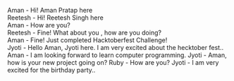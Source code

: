 Aman - Hi! Aman Pratap here  
Reetesh - Hi! Reetesh Singh here  
Aman - How are you?  
Reetesh - Fine! What about you , how are you doing?  
Aman - Fine! Just completed Hacktoberfest Challenge!  
Jyoti - Hello Aman, Jyoti here. I am very excited about the hecktober fest..
Aman - I am looking forward to learn computer programming.
Jyoti - Aman, how is your new project going on?
Ruby - How are you? 
Jyoti - I am very excited for the birthday party..
